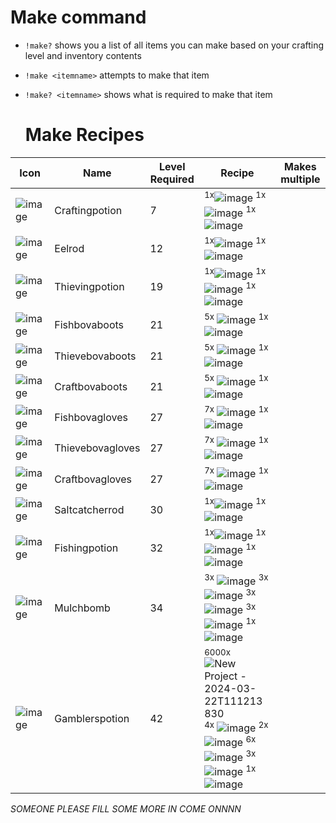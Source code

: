 # Make command #

- `!make?` shows you a list of all items you can make based on your crafting level and inventory contents
- `!make <itemname>` attempts to make that item
- `!make? <itemname>` shows what is required to make that item

  # Make Recipes #

  
| Icon | Name | Level Required | Recipe | Makes multiple |
| ------ | ------ | ----- | ------- | ---- |
| ![image](https://fishbot.app/items/craftingpotion.png) | Craftingpotion | 7 | <sup>1x</sup>![image](https://fishbot.app/items/vial.png) <sup>1x</sup>![image](https://fishbot.app/items/mulch.png)  <sup>1x</sup>![image](https://fishbot.app/items/fisheye.png)  | |
| ![image](https://fishbot.app/items/eelrod.png) | Eelrod | 12 | <sup>1x</sup>![image](https://fishbot.app/items/yewrod.png) <sup>1x</sup>![image](https://fishbot.app/items/lockpick.png)  | |
| ![image](https://fishbot.app/items/thievingpotion.png) | Thievingpotion | 19 | <sup>1x</sup>![image](https://fishbot.app/items/vial.png)  <sup>1x</sup>![image](https://fishbot.app/items/mulch.png)  <sup>1x</sup>![image](https://fishbot.app/items/rustycoin.png)  | |
| ![image](https://fishbot.app/items/fishbovaboots.png) | Fishbovaboots | 21 | <sup>5x</sup> ![image](https://fishbot.app/items/bova.png)  <sup>1x</sup>![image](https://fishbot.app/items/fishberry.png)  | |
| ![image](https://fishbot.app/items/thievebovaboots.png) | Thievebovaboots | 21 |<sup>5x</sup> ![image](https://fishbot.app/items/bova.png)  <sup>1x</sup>![image](https://fishbot.app/items/thieveberry.png)  | |
| ![image](https://fishbot.app/items/craftbovaboots.png) | Craftbovaboots | 21 | <sup>5x</sup> ![image](https://fishbot.app/items/bova.png)  <sup>1x</sup>![image](https://fishbot.app/items/craftberry.png)  | |
| ![image](https://fishbot.app/items/fishbovagloves.png) | Fishbovagloves | 27 | <sup>7x</sup> ![image](https://fishbot.app/items/bova.png)  <sup>1x</sup>![image](https://fishbot.app/items/fishberry.png)  | |
| ![image](https://fishbot.app/items/thievebovagloves.png) | Thievebovagloves | 27 |<sup>7x</sup> ![image](https://fishbot.app/items/bova.png)  <sup>1x</sup>![image](https://fishbot.app/items/thieveberry.png)  | |
| ![image](https://fishbot.app/items/craftbovagloves.png) | Craftbovagloves | 27 | <sup>7x</sup> ![image](https://fishbot.app/items/bova.png)  <sup>1x</sup>![image](https://fishbot.app/items/craftberry.png)  | |
| ![image](https://fishbot.app/items/saltcatcherrod.png) | Saltcatcherrod | 30 | <sup>1x</sup>![image](https://fishbot.app/items/maplerod.png)  <sup>1x</sup>![image](https://fishbot.app/items/glasstrinket.png)   | |
| ![image](https://fishbot.app/items/fishingpotion.png) | Fishingpotion | 32 | <sup>1x</sup>![image](https://fishbot.app/items/vial.png)  <sup>1x</sup>![image](https://fishbot.app/items/mulch.png)   <sup>1x</sup>![image](https://fishbot.app/items/lobsterclaw.png)  | |
| ![image](https://fishbot.app/items/mulchbomb.png) | Mulchbomb | 34 | <sup>3x</sup> ![image](https://fishbot.app/items/mulch.png) <sup>3x</sup> ![image](https://fishbot.app/items/lobsterclaw.png) <sup>3x</sup> ![image](https://fishbot.app/items/fisheggs.png) <sup>3x</sup> ![image](https://fishbot.app/items/fisheye.png) <sup>1x</sup>![image](https://fishbot.app/items/vial.png)  | |
| ![image](https://fishbot.app/items/gamblerspotion.png) | Gamblerspotion | 42 | <sup>6000x</sup> ![New Project - 2024-03-22T111213 830](https://github.com/fishbotapp/fishbotwiki/assets/163616414/db431bba-eb37-4891-93b2-ea72c9525ddf) <sup>4x</sup> ![image](https://fishbot.app/items/rustycoin.png) <sup>2x</sup> ![image](https://fishbot.app/items/crushedvial.png) <sup>6x</sup> ![image](https://fishbot.app/items/fisheggs.png) <sup>3x</sup> ![image](https://fishbot.app/items/fisheye.png) <sup>1x</sup>![image](https://fishbot.app/items/vial.png)  | |


*SOMEONE PLEASE FILL SOME MORE IN COME ONNNN*
